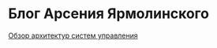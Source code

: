 # Блог Арсения Ярмолинского

[Обзор архитектур систем управления](on_control_system_architectures/REPORT.md)